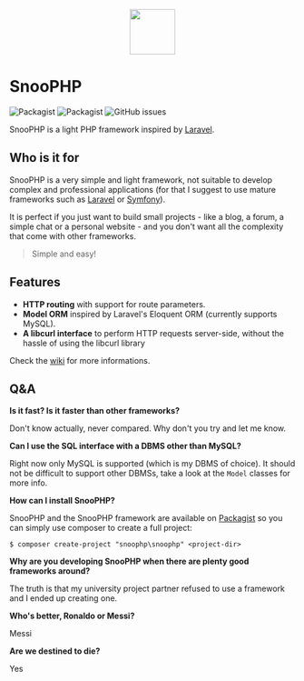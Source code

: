 <p align="center"><img src="https://image.ibb.co/mHMgrm/snoophp.png" width="80"></p>

# SnooPHP

![Packagist](https://img.shields.io/packagist/v/snoophp/framework.svg?style=for-the-badge)
![Packagist](https://img.shields.io/packagist/l/snoophp/framework.svg?style=for-the-badge)
![GitHub issues](https://img.shields.io/github/issues-raw/snoophp/framework.svg?style=for-the-badge)

SnooPHP is a light PHP framework inspired by [Laravel](https://laravel.com/).

## Who is it for

SnooPHP is a very simple and light framework, not suitable to develop complex and professional applications (for that I suggest to use mature frameworks such as [Laravel](https://github.com/laravel/laravel) or [Symfony](https://github.com/symfony/symfony)).

It is perfect if you just want to build small projects - like a blog, a forum, a simple chat or a personal website - and you don't want all the complexity that come with other frameworks.

> Simple and easy!

## Features

- **HTTP routing** with support for route parameters.
- **Model ORM** inspired by Laravel's Eloquent ORM (currently supports MySQL).
- **A libcurl interface** to perform HTTP requests server-side, without the hassle of using the libcurl library

Check the [wiki](https://github.com/snoophp/framework/wiki) for more informations.

## Q&A

**Is it fast? Is it faster than other frameworks?**

Don't know actually, never compared. Why don't you try and let me know.

**Can I use the SQL interface with a DBMS other than MySQL?**

Right now only MySQL is supported (which is my DBMS of choice). It should not be difficult to support other DBMSs, take a look at the `Model` classes for more info.

**How can I install SnooPHP?**

SnooPHP and the SnooPHP framework are available on [Packagist](https://packagist.org) so you can simply use composer to create a full project:

```shell
$ composer create-project "snoophp\snoophp" <project-dir>
```

**Why are you developing SnooPHP when there are plenty good frameworks around?**

The truth is that my university project partner refused to use a framework and I ended up creating one.

**Who's better, Ronaldo or Messi?**

Messi

**Are we destined to die?**

Yes